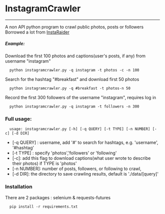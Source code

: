 # InstagramCrawler
---
A non API python program to crawl public photos, posts or followers <br/>
Borrowed a lot from [InstaRaider](https://github.com/akurtovic/InstaRaider)
##### Example:

Download the first 100 photos and captions(user's posts, if any) from username "instagram"
```
  python instagramcrawler.py -q instagram -t photos -c -n 100
```

Search for the hashtag "#breakfast" and download first 50 photos
```
  python instagramcrawler.py -q #breakfast -t photos-n 50
```

Record the first 300 followers of the username "instagram", requires log in
```
  python instagramcrawler.py -q instagram -t followers -n 300
```

### Full usage:
```
  usage: instagramcrawler.py [-h] [-q QUERY] [-t TYPE] [-n NUMBER] [-c] [-d DIR]
```
  - [-q QUERY] : username, add '#' to search for hashtags, e.g. 'username', '#hashtag'
  - [-t TYPE] : specify 'photos','followers' or 'following'
  - [-c]: add this flag to download captions(what user wrote to describe their photos) if TYPE is 'photos'
  - [-n NUMBER]: number of posts, followers, or following to crawl,  
  - [-d DIR]: the directory to save crawling results, default is './data/[query]'

### Installation

  There are 2 packages : selenium & requests-futures
```
  pip install -r requirements.txt
```

